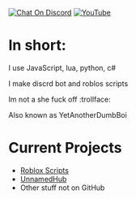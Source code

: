 [![Chat On Discord](https://img.shields.io/badge/discord-%237289DA.svg?&style=for-the-badge&logo=discord&logoColor=white)][discord]
[![YouTube](https://img.shields.io/badge/youtube-%23FF0000.svg?&style=for-the-badge&logo=youtube&logoColor=white)][youtube]

# In short:  
  
I use JavaScript, lua, python, c#  
  
I make discrd bot and roblos scripts  
  
Im not a she fuck off :trollface:  
  
Also known as YetAnotherDumbBoi  
  
# Current Projects  

* [Roblox Scripts](https://github.com/Error-Cezar/Roblox-Scripts)
* [UnnamedHub](https://github.com/Dumb-Utility/UnnamedHub)
* Other stuff not on GitHub

[youtube]: https://www.youtube.com/channel/UCWFBwi8xj23GzE5SW3rlD1Q
[discord]: https://discord.gg/tYwnHCme4W
